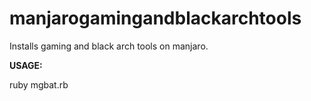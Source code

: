 # manjarogamingandblackarchtools
Installs gaming and black arch tools on manjaro.



**USAGE:**

ruby mgbat.rb

